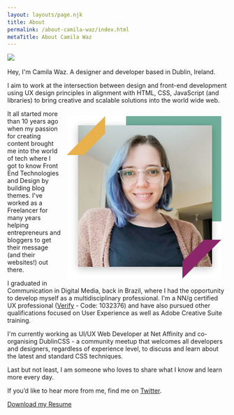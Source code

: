 ```yaml
---
layout: layouts/page.njk
title: About
permalink: /about-camila-waz/index.html
metaTitle: About Camila Waz
---
```

![](images/camila-waz-profile.png)

Hey, I'm Camila Waz. A designer and developer based in Dublin, Ireland.

I aim to work at the intersection between design and front-end development using UX design principles in alignment with HTML, CSS, JavaScript (and libraries) to bring creative and scalable solutions into the world wide web.

<div class="about-image" style="float:right;margin: 1em;"><img src="../images/camila-waz-profile.png"/></div>

It all started more than 10 years ago when my passion for creating content brought me into the world of tech where I got to know Front End Technologies and Design by building blog themes. I've worked as a Freelancer for many years helping entrepreneurs and bloggers to get their message (and their websites!) out there.

I graduated in Communication in Digital Media, back in Brazil, where I had the opportunity to develop myself as a multidisciplinary professional. I'm a NN/g certified UX professional ([Verify](https://www.nngroup.com/ux-certification/verify/) - Code: 1032376) and have also pursued other qualifications focused on User Experience as well as Adobe Creative Suite training.

I'm currently working as UI/UX Web Developer at Net Affinity and co-organising DublinCSS - a community meetup that welcomes all developers and designers, regardless of experience level, to discuss and learn about the latest and standard CSS techniques.

Last but not least, I am someone who loves to share what I know and learn more every day.

If you’d like to hear more from me, find me on [Twitter](https://twitter.com/camila_waz). 

[Download my Resume](https://www.camilawaz.com/images/camila-waz-cv.pdf)